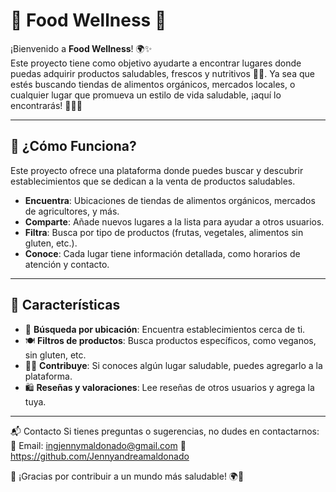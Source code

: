 

# 🥑 **Food Wellness** 🌱

¡Bienvenido a **Food Wellness**! 🌍✨  
Este proyecto tiene como objetivo ayudarte a encontrar lugares donde puedas adquirir productos saludables, frescos y nutritivos 🥦🍎. Ya sea que estés buscando tiendas de alimentos orgánicos, mercados locales, o cualquier lugar que promueva un estilo de vida saludable, ¡aquí lo encontrarás! 💪🏼🌿

---

## 🚀 **¿Cómo Funciona?**  
Este proyecto ofrece una plataforma donde puedes buscar y descubrir establecimientos que se dedican a la venta de productos saludables.  
- **Encuentra**: Ubicaciones de tiendas de alimentos orgánicos, mercados de agricultores, y más.
- **Comparte**: Añade nuevos lugares a la lista para ayudar a otros usuarios.
- **Filtra**: Busca por tipo de productos (frutas, vegetales, alimentos sin gluten, etc.).
- **Conoce**: Cada lugar tiene información detallada, como horarios de atención y contacto.

---

## 🔧 **Características**  
- 📍 **Búsqueda por ubicación**: Encuentra establecimientos cerca de ti.  
- 🍽️ **Filtros de productos**: Busca productos específicos, como veganos, sin gluten, etc.  
- ✍🏼 **Contribuye**: Si conoces algún lugar saludable, puedes agregarlo a la plataforma.  
- 🛍️ **Reseñas y valoraciones**: Lee reseñas de otros usuarios y agrega la tuya.

---

 📬 Contacto
Si tienes preguntas o sugerencias, no dudes en contactarnos:
📧 Email: ingjennymaldonado@gmail.com
💬 https://github.com/Jennyandreamaldonado

🙌 ¡Gracias por contribuir a un mundo más saludable! 🌍💚
